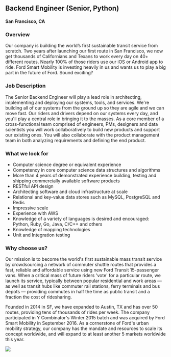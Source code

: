 ## Backend Engineer (Senior, Python)
#### San Francisco, CA

### Overview
Our company is building the world’s first sustainable transit service from scratch. Two years after launching our first route in San Francisco, we now get thousands of Californians and Texans to work every day on 40+ different routes. Nearly 100% of those riders use our iOS or Android app to ride. Ford Smart Mobility is investing heavily in us and wants us to play a big part in the future of Ford. Sound exciting?

### Job Description
The Senior Backend Engineer will play a lead role in architecting, implementing and deploying our systems, tools, and services. We're building all of our systems from the ground up so they are agile and we can move fast. Our riders and drivers depend on our systems every day, and you'll play a central role in bringing it to the masses. As a core member of a cross-functional team comprised of engineers, PMs, designers and data scientists you will work collaboratively to build new products and support our existing ones. You will also collaborate with the product management team in both analyzing requirements and defining the end product.

### What we look for
+ Computer science degree or equivalent experience
+ Competency in core computer science data structures and algorithms
+ More than 4 years of demonstrated experience building, testing and shipping commercially available software products
+ RESTful API design
+ Architecting software and cloud infrastructure at scale
+ Relational and key-value data stores such as MySQL, PostgreSQL and Redis
+ Impressive scale
+ Experience with AWS
+ Knowledge of a variety of languages is desired and encouraged: Python, Ruby, Go, Java, C/C++ and others
+ Knowledge of mapping technologies
+ Unit and Integration testing

### Why choose us?
Our mission is to become the world's first sustainable mass transit service by crowdsourcing a network of commuter shuttle routes that provides a fast, reliable and affordable service using new Ford Transit 15-passenger vans. When a critical mass of future riders 'vote' for a particular route, we launch its service, typically between popular residential and work areas — as well as transit hubs like commuter rail stations, ferry terminals and bus depots — providing commutes in half the time as public transit and a fraction the cost of ridesharing.

Founded in 2014 in SF, we have expanded to Austin, TX and has over 50 routes, providing tens of thousands of rides per week. The company participated in Y Combinator's Winter 2015 batch and was acquired by Ford Smart Mobility in September 2016. As a cornerstone of Ford's urban mobility strategy, our company has the mandate and resources to scale its concept worldwide, and will expand to at least another 5 markets worldwide this year.


[<img src='https://dabuttonfactory.com/button.png?t=Apply&f=Calibri-Bold&ts=24&tc=fff&tshs=1&tshc=000&hp=20&vp=8&c=5&bgt=gradient&bgc=3d85c6&ebgc=073763'>](https://letsrockit.co/users/auth/github?interested=true&job_id=q2hhcmlvda-backend-engineer-senior-python)
